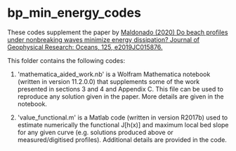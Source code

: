 # bp_min_energy_codes

These codes supplement the paper by [Maldonado (2020) Do beach profiles under nonbreaking waves minimize energy dissipation? Journal of Geophysical Research: Oceans, 125, e2019JC015876.](https://doi.org/10.1029/2019JC015876)

This folder contains the following codes:

1. 'mathematica_aided_work.nb' is a Wolfram Mathematica notebook (written in version 11.2.0.0) that supplements some of the work presented in sections 3 and 4 and Appendix C. This file can be used to reproduce any solution given in the paper. More details are given in the notebook.

2. 'value_functional.m' is a Matlab code (written in version R2017b) used to estimate numerically the functional J[h(x)] and maximum local bed slope for any given curve (e.g. solutions produced above or measured/digitised profiles). Additional details are provided in the code.

